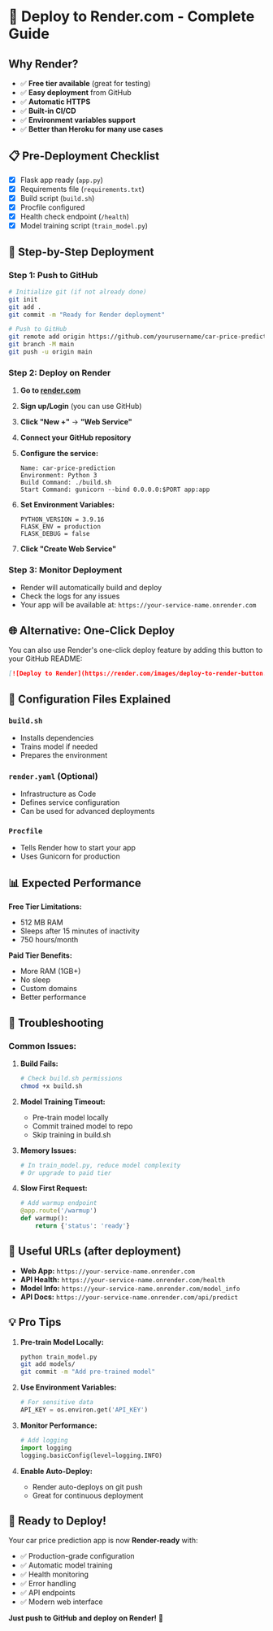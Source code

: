 # 🚀 Deploy to Render.com - Complete Guide

## Why Render?

- ✅ **Free tier available** (great for testing)
- ✅ **Easy deployment** from GitHub
- ✅ **Automatic HTTPS**
- ✅ **Built-in CI/CD**
- ✅ **Environment variables support**
- ✅ **Better than Heroku for many use cases**

## 📋 Pre-Deployment Checklist

- [x] Flask app ready (`app.py`)
- [x] Requirements file (`requirements.txt`)
- [x] Build script (`build.sh`)
- [x] Procfile configured
- [x] Health check endpoint (`/health`)
- [x] Model training script (`train_model.py`)

## 🔧 Step-by-Step Deployment

### **Step 1: Push to GitHub**

```bash
# Initialize git (if not already done)
git init
git add .
git commit -m "Ready for Render deployment"

# Push to GitHub
git remote add origin https://github.com/yourusername/car-price-prediction
git branch -M main
git push -u origin main
```

### **Step 2: Deploy on Render**

1. **Go to [render.com](https://render.com)**
2. **Sign up/Login** (you can use GitHub)
3. **Click "New +"** → **"Web Service"**
4. **Connect your GitHub repository**
5. **Configure the service:**

   ```
   Name: car-price-prediction
   Environment: Python 3
   Build Command: ./build.sh
   Start Command: gunicorn --bind 0.0.0.0:$PORT app:app
   ```

6. **Set Environment Variables:**

   ```
   PYTHON_VERSION = 3.9.16
   FLASK_ENV = production
   FLASK_DEBUG = false
   ```

7. **Click "Create Web Service"**

### **Step 3: Monitor Deployment**

- Render will automatically build and deploy
- Check the logs for any issues
- Your app will be available at: `https://your-service-name.onrender.com`

## 🌐 Alternative: One-Click Deploy

You can also use Render's one-click deploy feature by adding this button to your GitHub README:

```markdown
[![Deploy to Render](https://render.com/images/deploy-to-render-button.svg)](https://render.com/deploy?repo=https://github.com/yourusername/car-price-prediction)
```

## 🔧 Configuration Files Explained

### `build.sh`

- Installs dependencies
- Trains model if needed
- Prepares the environment

### `render.yaml` (Optional)

- Infrastructure as Code
- Defines service configuration
- Can be used for advanced deployments

### `Procfile`

- Tells Render how to start your app
- Uses Gunicorn for production

## 📊 Expected Performance

**Free Tier Limitations:**

- 512 MB RAM
- Sleeps after 15 minutes of inactivity
- 750 hours/month

**Paid Tier Benefits:**

- More RAM (1GB+)
- No sleep
- Custom domains
- Better performance

## 🐛 Troubleshooting

### Common Issues:

1. **Build Fails:**

   ```bash
   # Check build.sh permissions
   chmod +x build.sh
   ```

2. **Model Training Timeout:**

   - Pre-train model locally
   - Commit trained model to repo
   - Skip training in build.sh

3. **Memory Issues:**

   ```python
   # In train_model.py, reduce model complexity
   # Or upgrade to paid tier
   ```

4. **Slow First Request:**
   ```python
   # Add warmup endpoint
   @app.route('/warmup')
   def warmup():
       return {'status': 'ready'}
   ```

## 🔗 Useful URLs (after deployment)

- **Web App:** `https://your-service-name.onrender.com`
- **API Health:** `https://your-service-name.onrender.com/health`
- **Model Info:** `https://your-service-name.onrender.com/model_info`
- **API Docs:** `https://your-service-name.onrender.com/api/predict`

## 💡 Pro Tips

1. **Pre-train Model Locally:**

   ```bash
   python train_model.py
   git add models/
   git commit -m "Add pre-trained model"
   ```

2. **Use Environment Variables:**

   ```python
   # For sensitive data
   API_KEY = os.environ.get('API_KEY')
   ```

3. **Monitor Performance:**

   ```python
   # Add logging
   import logging
   logging.basicConfig(level=logging.INFO)
   ```

4. **Enable Auto-Deploy:**
   - Render auto-deploys on git push
   - Great for continuous deployment

## 🚀 Ready to Deploy!

Your car price prediction app is now **Render-ready** with:

- ✅ Production-grade configuration
- ✅ Automatic model training
- ✅ Health monitoring
- ✅ Error handling
- ✅ API endpoints
- ✅ Modern web interface

**Just push to GitHub and deploy on Render!** 🎉
